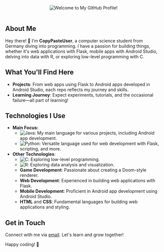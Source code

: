 <div align="center">
    <img src="https://img.shields.io/badge/Welcome%20to%20My%20GitHub%20Profile!-brightgreen.svg?style=flat&logo=github&logoColor=white" alt="Welcome to My GitHub Profile!" />
    <br/>
    <br/>
</div>

## About Me
Hey there! 👋 I'm **CopyPasteUser**, a computer science student from Germany diving into programming. I have a passion for building things, whether it's web applications with Flask, mobile apps with Android Studio, delving into data with R, or exploring low-level programming with C.

## What You'll Find Here
- **Projects**: From web apps using Flask to Android apps developed in Android Studio, each repo reflects my journey and skills.
- **Learning Journey**: Expect experiments, tutorials, and the occasional failure—all part of learning!

## Technologies I Use
- **Main Focus:**
  - ![Java](https://img.shields.io/badge/-Java-orange?style=for-the-badge&logo=java&logoColor=white): My main language for various projects, including Android app development.
  - ![Python](https://img.shields.io/badge/-Python-blue?style=for-the-badge&logo=python&logoColor=white): Versatile language used for web development with Flask, scripting, and more.
- **Other Technologies**:
  - ![C](https://img.shields.io/badge/-C-lightgrey?style=for-the-badge&logo=c&logoColor=white): Exploring low-level programming.
  - ![R](https://img.shields.io/badge/-R-blueviolet?style=for-the-badge&logo=r&logoColor=white): Exploring data analysis and visualization.
  - **Game Development**: Passionate about creating a Doom-style renderer.
  - **Web Development**: Experienced in building web applications with Flask.
  - **Mobile Development**: Proficient in Android app development using Android Studio.
  - **HTML** and **CSS**: Fundamental languages for building web applications and styling.

## Get in Touch
Connect with me via [email](mailto:mightygerkin@gmail.com). Let's learn and grow together!

Happy coding! 🚀

